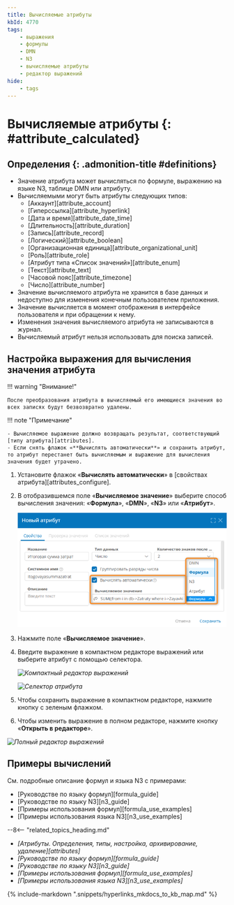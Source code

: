 ```yaml
---
title: Вычисляемые атрибуты
kbId: 4770
tags:
    - выражения
    - формулы
    - DMN
    - N3
    - вычисляемые атрибуты
    - редактор выражений
hide:
    - tags
---
```


# Вычисляемые атрибуты {: #attribute_calculated}

<div class="admonition question" markdown="block">

## Определения {: .admonition-title #definitions}

- Значение атрибута может вычисляться по формуле, выражению на языке N3, таблице DMN или атрибуту.
- Вычисляемыми могут быть атрибуты следующих типов:
    - [Аккаунт][attribute_account]
    - [Гиперссылка][attribute_hyperlink]
    - [Дата и время][attribute_date_time]
    - [Длительность][attribute_duration]
    - [Запись][attribute_record]
    - [Логический][attribute_boolean]
    - [Организационная единица][attribute_organizational_unit]
    - [Роль][attribute_role]
    - [Атрибут типа «Список значений»][attribute_enum]
    - [Текст][attribute_text]
    - [Часовой пояс][attribute_timezone]
    - [Число][attribute_number]
- Значение вычисляемого атрибута не хранится в базе данных и недоступно для изменения конечным пользователем приложения.
- Значение вычисляется в момент отображения в интерфейсе пользователя и при обращении к нему.
- Изменения значения вычисляемого атрибута не записываются в журнал.
- Вычисляемый атрибут нельзя использовать для поиска записей.

</div>

## Настройка выражения для вычисления значения атрибута

!!! warning "Внимание!"

    После преобразования атрибута в вычисляемый его имеющиеся значения во всех записях будут безвозвратно удалены.

!!! note "Примечание"

    - Вычисляемое выражение должно возвращать результат, соответствующий [типу атрибута][attributes].
    - Если снять флажок «**Вычислять автоматически**» и сохранить атрибут, то атрибут перестанет быть вычисляемым и выражение для вычисления значения будет утрачено.

1. Установите флажок «**Вычислять автоматически**» в [свойствах атрибута][attributes_configure].
2. В отобразившемся поле «**Вычисляемое значение**» выберите способ вычисления значения: «**Формула**», «**DMN**», «**N3**» или «**Атрибут**».

    _![Поле «Вычисляемое значение»](img/calculated_attribute_calculated_expression.png)_

3. Нажмите поле «**Вычисляемое значение**».
4. Введите выражение в компактном редакторе выражений или выберите атрибут с помощью селектора.

    _![Компактный редактор выражений](img/calculated_attribute_compact_editor.png)_

    _![Селектор атрибута](img/calculated_attribute_select_attribute.png)_

5. Чтобы сохранить выражение в компактном редакторе, нажмите кнопку с зеленым флажком.
6. Чтобы изменить выражение в полном редакторе, нажмите кнопку «**Открыть в редакторе**».

_![Полный редактор выражений](img/calculated_attribute_full_editor.png)_

## Примеры вычислений

См. подробные описание формул и языка N3 с примерами:

- [Руководстве по языку формул][formula_guide]
- [Руководстве по языку N3][n3_guide]
- [Примеры использования формул][formula_use_examples]
- [Примеры использования языка N3][n3_use_examples]

<div class="relatedTopics" markdown="block">

--8<-- "related_topics_heading.md"

- _[Атрибуты. Определения, типы, настройка, архивирование, удаление][attributes]_
- _[Руководстве по языку формул][formula_guide]_
- _[Руководстве по языку N3][n3_guide]_
- _[Примеры использования формул][formula_use_examples]_
- _[Примеры использования языка N3][n3_use_examples]_

</div>

{% include-markdown ".snippets/hyperlinks_mkdocs_to_kb_map.md" %}
